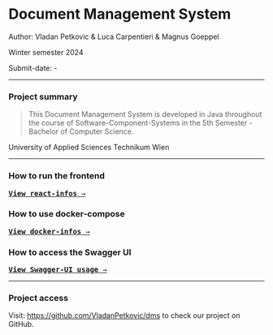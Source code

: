 # Document Management System

Author: Vladan Petkovic & Luca Carpentieri & Magnus Goeppel

Winter semester 2024

Submit-date: -

---
### Project summary

> This Document Management System is developed in Java throughout the course of
> Software-Component-Systems in the 5th Semester - Bachelor of Computer Science.

University of Applied Sciences Technikum Wien

---
### How to run the frontend
[<kbd>**View react-infos** &rarr;</kbd>](docs/react_infos.md)

### How to use docker-compose
[<kbd>**View docker-infos** &rarr;</kbd>](docs/docker_infos.md)

### How to access the Swagger UI
[<kbd>**View Swagger-UI usage** &rarr;</kbd>](docs/swagger_ui_usage.md)

---
### Project access


Visit:
https://github.com/VladanPetkovic/dms to check our project on GitHub.